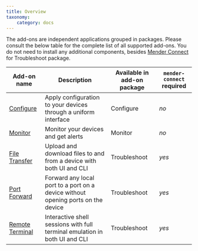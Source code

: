 ```yaml
---
title: Overview
taxonomy:
    category: docs
---
```


The add-ons are independent applications grouped in packages. Please consult the below table
for the complete list of all supported add-ons. You do not need to install any additional components,
besides [Mender Connect](../../11.Downloads/docs.md#mender-connect) for Troubleshoot package.

| Add-on name     | Description | Available in add-on package | `mender-connect` required |
| --------------- | ----------- | ------------ | ------------ |
| [Configure](../10.Configure/docs.md) | Apply configuration to your devices through a uniform interface | Configure | _no_ |
| [Monitor](../20.Monitor/docs.md) | Monitor your devices and get alerts | Monitor | _no_ |
| [File Transfer](../30.File-Transfer/docs.md) | Upload and download files to and from a device with both UI and CLI | Troubleshoot | _yes_ |
| [Port Forward](../40.Port-Forward/docs.md) | Forward any local port to a port on a device without opening ports on the device | Troubleshoot | _yes_ |
| [Remote Terminal](../50.Remote-Terminal/docs.md) | Interactive shell sessions with full terminal emulation in both UI and CLI | Troubleshoot | _yes_ |
